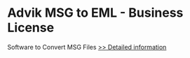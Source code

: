 # Advik MSG to EML - Business License
Software to Convert MSG Files
[>> Detailed information](https://secure.shareit.com/shareit/product.html?productid=300805768&affiliateid=200057808)